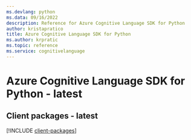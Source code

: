 ```yaml
---
ms.devlang: python
ms.data: 09/16/2022
description: Reference for Azure Cognitive Language SDK for Python
author: kristapratico
title: Azure Cognitive Language SDK for Python
ms.author: krpratic
ms.topic: reference
ms.service: cognitivelanguage
---
```

# Azure Cognitive Language SDK for Python - latest

## Client packages - latest
[!INCLUDE [client-packages](cognitive-language-client-index.md)]